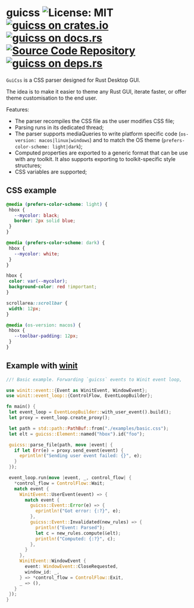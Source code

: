 # guicss ![License: MIT](https://img.shields.io/badge/license-MIT-blue) [![guicss on crates.io](https://img.shields.io/crates/v/guicss)](https://crates.io/crates/guicss) [![guicss on docs.rs](https://docs.rs/guicss/badge.svg)](https://docs.rs/guicss) [![Source Code Repository](https://img.shields.io/badge/Code-On%20github.com-blue)](https://github.com/paulrouget/guicss) [![guicss on deps.rs](https://deps.rs/repo/github/paulrouget/guicss/status.svg)](https://deps.rs/repo/github/paulrouget/guicss)

`GuiCss` is a CSS parser designed for Rust Desktop GUI.

The idea is to make it easier to theme any Rust GUI, iterate faster, or offer theme customisation to the end user.

Features:

 - The parser recompiles the CSS file as the user modifies CSS file;
 - Parsing runs in its dedicated thread;
 - The parser supports mediaQueries to write platform specific code (`os-version: macos|linux|windows`) and to match the OS theme (`prefers-color-scheme: light|dark`);
 - Computed properties are exported to a generic format that can be use with any toolkit. It also supports exporting to toolkit-specific style structures;
 - CSS variables are supported;


## CSS example


```css
@media (prefers-color-scheme: light) {
 hbox {
   --mycolor: black;
   border: 2px solid blue;
 }
}

@media (prefers-color-scheme: dark) {
 hbox {
   --mycolor: white;
 }
}

hbox {
 color: var(--mycolor);
 background-color: red !important;
}

scrollarea::scrollbar {
 width: 12px;
}

@media (os-version: macos) {
 hbox {
   --toolbar-padding: 12px;
 }
}

```


## Example with [winit][__link0]


```rust
//! Basic example. Forwarding `guicss` events to Winit event loop,

use winit::event::{Event as WinitEvent, WindowEvent};
use winit::event_loop::{ControlFlow, EventLoopBuilder};

fn main() {
 let event_loop = EventLoopBuilder::with_user_event().build();
 let proxy = event_loop.create_proxy();

 let path = std::path::PathBuf::from("./examples/basic.css");
 let elt = guicss::Element::named("hbox").id("foo");

 guicss::parse_file(path, move |event| {
   if let Err(e) = proxy.send_event(event) {
     eprintln!("Sending user event failed: {}", e);
   }
 });

 event_loop.run(move |event, _, control_flow| {
   *control_flow = ControlFlow::Wait;
   match event {
     WinitEvent::UserEvent(event) => {
       match event {
         guicss::Event::Error(e) => {
           eprintln!("Got error: {:?}", e);
         },
         guicss::Event::Invalidated(new_rules) => {
           println!("Event: Parsed");
           let c = new_rules.compute(&elt);
           println!("Computed: {:?}", c);
         },
       }
     },
     WinitEvent::WindowEvent {
       event: WindowEvent::CloseRequested,
       window_id: _,
     } => *control_flow = ControlFlow::Exit,
     _ => (),
   }
 });
}

```


 [__link0]: https://lib.rs/winit
